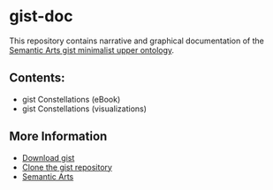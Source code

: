 # gist-doc
This repository contains narrative and graphical documentation of the [Semantic Arts gist minimalist upper ontology](https://github.com/semanticarts/gist/tree/master).

## Contents:
* gist Constellations (eBook)
* gist Constellations (visualizations)

## More Information
* [Download gist](https://www.semanticarts.com/gist/)
* [Clone the gist repository](https://github.com/semanticarts/gist/tree/master)
* [Semantic Arts](https://www.semanticarts.com/)






